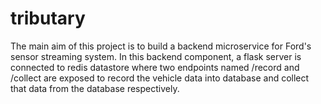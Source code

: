 # tributary

The main aim of this project is to build a backend microservice for Ford's sensor streaming system. In this backend component, a flask server is connected to redis datastore where two endpoints named /record and /collect are exposed to record the vehicle data into database and collect that data from the database respectively.
